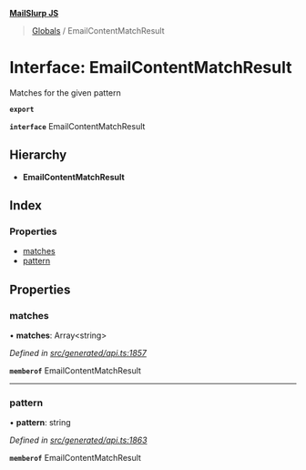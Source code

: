 **[MailSlurp JS](../README.md)**

> [Globals](../README.md) / EmailContentMatchResult

# Interface: EmailContentMatchResult

Matches for the given pattern

**`export`** 

**`interface`** EmailContentMatchResult

## Hierarchy

* **EmailContentMatchResult**

## Index

### Properties

* [matches](emailcontentmatchresult.md#matches)
* [pattern](emailcontentmatchresult.md#pattern)

## Properties

### matches

•  **matches**: Array\<string>

*Defined in [src/generated/api.ts:1857](https://github.com/mailslurp/mailslurp-client/blob/eace919/src/generated/api.ts#L1857)*

**`memberof`** EmailContentMatchResult

___

### pattern

•  **pattern**: string

*Defined in [src/generated/api.ts:1863](https://github.com/mailslurp/mailslurp-client/blob/eace919/src/generated/api.ts#L1863)*

**`memberof`** EmailContentMatchResult
